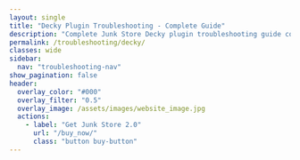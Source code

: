 ```yaml
---
layout: single
title: "Decky Plugin Troubleshooting - Complete Guide"
description: "Complete Junk Store Decky plugin troubleshooting guide covering Epic Games, GOG extension, installation issues, and game compatibility. Free Steam Deck plugin support."
permalink: /troubleshooting/decky/
classes: wide
sidebar:
  nav: "troubleshooting-nav"
show_pagination: false
header:
  overlay_color: "#000"
  overlay_filter: "0.5"
  overlay_image: /assets/images/website_image.jpg
  actions:
    - label: "Get Junk Store 2.0"
      url: "/buy_now/"
      class: "button buy-button"
---
```


<!-- Ready for content implementation tomorrow morning -->